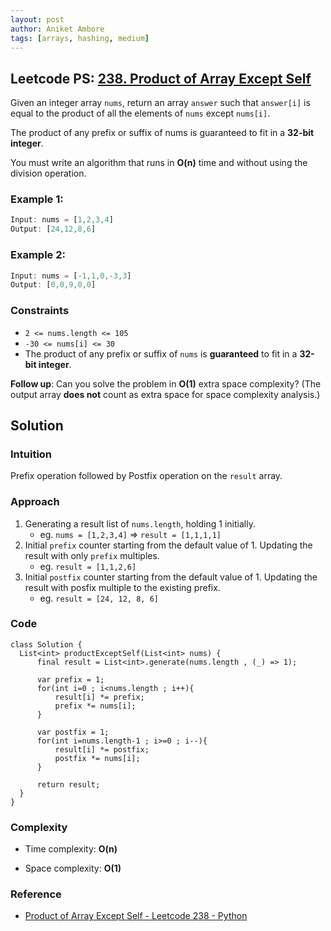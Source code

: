```yaml
---
layout: post
author: Aniket Ambore
tags: [arrays, hashing, medium]
---
```


## Leetcode PS: [238. Product of Array Except Self](https://leetcode.com/problems/product-of-array-except-self/description/)

Given an integer array `nums`, return an array `answer` such that `answer[i]` is equal to the product of all the elements of `nums` except `nums[i]`.

The product of any prefix or suffix of nums is guaranteed to fit in a **32-bit integer**.

You must write an algorithm that runs in **O(n)** time and without using the division operation.

### Example 1:

```dart
Input: nums = [1,2,3,4]
Output: [24,12,8,6]
```

### Example 2:

```dart
Input: nums = [-1,1,0,-3,3]
Output: [0,0,9,0,0]
```

### Constraints
- `2 <= nums.length <= 105`
- `-30 <= nums[i] <= 30`
- The product of any prefix or suffix of `nums` is **guaranteed** to fit in a **32-bit integer**.

**Follow up**: Can you solve the problem in **O(1)** extra space complexity? (The output array **does not** count as extra space for space complexity analysis.)

## Solution

### Intuition
Prefix operation followed by Postfix operation on the `result` array.

### Approach
1. Generating a result list of `nums.length`, holding 1 initially.
    - eg. `nums = [1,2,3,4]` => `result = [1,1,1,1]`
2. Initial `prefix` counter starting from the default value of 1. Updating the result with only `prefix` multiples.
    - eg. `result = [1,1,2,6]`
3. Initial `postfix` counter starting from the default value of 1. Updating the result with posfix multiple to the existing prefix.
    - eg. `result = [24, 12, 8, 6]`

### Code
```
class Solution {
  List<int> productExceptSelf(List<int> nums) {
      final result = List<int>.generate(nums.length , (_) => 1);

      var prefix = 1;
      for(int i=0 ; i<nums.length ; i++){
          result[i] *= prefix;
          prefix *= nums[i];
      }

      var postfix = 1;
      for(int i=nums.length-1 ; i>=0 ; i--){
          result[i] *= postfix;
          postfix *= nums[i];
      }

      return result;
  }
}
```

### Complexity
- Time complexity: **O(n)**

- Space complexity: **O(1)**

### Reference
- [Product of Array Except Self - Leetcode 238 - Python](https://www.youtube.com/watch?v=bNvIQI2wAjk)